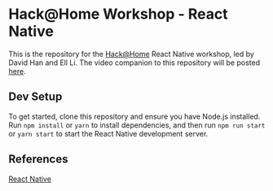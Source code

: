 # Hack@Home Workshop - React Native

This is the repository for the [Hack@Home](http://hackathome.org/) React Native workshop, led by David Han and Ell Li. The video companion to this repository will be posted [here](https://www.youtube.com/watch?v=dD3eXBZt9TE&feature=youtu.be&ab_channel=FSAB).

## Dev Setup

To get started, clone this repository and ensure you have Node.js installed. Run `npm install` or `yarn` to install dependencies, and then run `npm run start` or `yarn start` to start the React Native development server.

## References

[React Native](https://reactnative.dev/)

